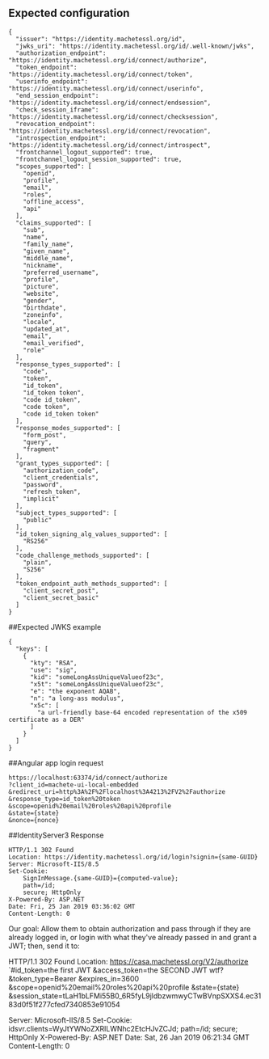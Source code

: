 ## Expected configuration  
  
```
{
  "issuer": "https://identity.machetessl.org/id",
  "jwks_uri": "https://identity.machetessl.org/id/.well-known/jwks",
  "authorization_endpoint": "https://identity.machetessl.org/id/connect/authorize",
  "token_endpoint": "https://identity.machetessl.org/id/connect/token",
  "userinfo_endpoint": "https://identity.machetessl.org/id/connect/userinfo",
  "end_session_endpoint": "https://identity.machetessl.org/id/connect/endsession",
  "check_session_iframe": "https://identity.machetessl.org/id/connect/checksession",
  "revocation_endpoint": "https://identity.machetessl.org/id/connect/revocation",
  "introspection_endpoint": "https://identity.machetessl.org/id/connect/introspect",
  "frontchannel_logout_supported": true,
  "frontchannel_logout_session_supported": true,
  "scopes_supported": [
    "openid",
    "profile",
    "email",
    "roles",
    "offline_access",
    "api"
  ],
  "claims_supported": [
    "sub",
    "name",
    "family_name",
    "given_name",
    "middle_name",
    "nickname",
    "preferred_username",
    "profile",
    "picture",
    "website",
    "gender",
    "birthdate",
    "zoneinfo",
    "locale",
    "updated_at",
    "email",
    "email_verified",
    "role"
  ],
  "response_types_supported": [
    "code",
    "token",
    "id_token",
    "id_token token",
    "code id_token",
    "code token",
    "code id_token token"
  ],
  "response_modes_supported": [
    "form_post",
    "query",
    "fragment"
  ],
  "grant_types_supported": [
    "authorization_code",
    "client_credentials",
    "password",
    "refresh_token",
    "implicit"
  ],
  "subject_types_supported": [
    "public"
  ],
  "id_token_signing_alg_values_supported": [
    "RS256"
  ],
  "code_challenge_methods_supported": [
    "plain",
    "S256"
  ],
  "token_endpoint_auth_methods_supported": [
    "client_secret_post",
    "client_secret_basic"
  ]
}
```  
  
##Expected JWKS example
  
```
{
  "keys": [
    {
      "kty": "RSA",
      "use": "sig",
      "kid": "someLongAssUniqueValueof23c",
      "x5t": "someLongAssUniqueValueof23c",
      "e": "the exponent AQAB",
      "n": "a long-ass modulus",
      "x5c": [
        "a url-friendly base-64 encoded representation of the x509 certificate as a DER"
      ]
    }
  ]
}
```  

##Angular app login request  
  
```
https://localhost:63374/id/connect/authorize
?client_id=machete-ui-local-embedded
&redirect_uri=http%3A%2F%2Flocalhost%3A4213%2FV2%2Fauthorize
&response_type=id_token%20token
&scope=openid%20email%20roles%20api%20profile
&state={state}
&nonce={nonce}
```  

##IdentityServer3 Response
```
HTTP/1.1 302 Found
Location: https://identity.machetessl.org/id/login?signin={same-GUID}
Server: Microsoft-IIS/8.5
Set-Cookie:
    SignInMessage.{same-GUID}={computed-value};
    path=/id;
    secure; HttpOnly
X-Powered-By: ASP.NET
Date: Fri, 25 Jan 2019 03:36:02 GMT
Content-Length: 0
```

Our goal: Allow them to obtain authorization and pass through if
they are already logged in, or login with what they've already passed
in and grant a JWT; then, send it to:

HTTP/1.1 302 Found
Location: https://casa.machetessl.org/V2/authorize
`#id_token=the first JWT
 &access_token=the SECOND JWT wtf?
 &token_type=Bearer
 &expires_in=3600
 &scope=openid%20email%20roles%20api%20profile
 &state={state}
 &session_state=tLaH1bLFMi55B0_6R5fyL9jldbzwmwyCTwBVnpSXXS4.ec3183d0f51f277cfed7340853e91054

Server: Microsoft-IIS/8.5
Set-Cookie: idsvr.clients=WyJtYWNoZXRlLWNhc2EtcHJvZCJd; path=/id; secure; HttpOnly
X-Powered-By: ASP.NET
Date: Sat, 26 Jan 2019 06:21:34 GMT
Content-Length: 0

